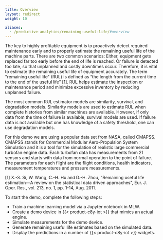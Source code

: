 ```yaml
---
title: Overview
layout: redirect
weight: 10

aliases:
  - /predictive-analytics/remaining-useful-life/#overview
---
```


The key to highly profitable equipment is to proactively detect required maintenance early and to properly estimate the remaining useful life of the machine parts. There are two common scenarios: Either, equipment gets replaced far too early before the end of life is reached. Or failure is detected too late, so that unplanned and costly downtimes occur. Therefore, it is vital to estimate the remaining useful life of equipment accurately. The term "remaining useful life" (RUL) is defined as “the length from the current time to the end of the useful life” [1]. RUL helps estimate the inspection or maintenance period and minimize excessive inventory by reducing unplanned failure.

The most common RUL estimator models are similarity, survival, and degradation models. Similarity models are used to estimate RUL when complete histories from similar machines are available. However, if only data from the time of failure is available,  survival models are used. If failure data is not available but one has knowledge of a safety threshold, one can use degradation models.

For this demo we are using a popular data set from NASA, called CMAPSS. CMAPSS stands for Commercial Modular Aero-Propulsion System Simulation and it is a tool for the simulation of realistic large commercial turbofan engine data. Each turbofan data has measurements from 21 sensors and starts with data from normal operation to the point of failure. The parameters for each flight are the flight conditions, health indicators, measurement temperatures and pressure measurements.


[1] X.-S. Si, W. Wang, C.-H. Hu and D.-H. Zhou, "Remaining useful life estimation—A review on the statistical data driven approaches", Eur. J. Oper. Res., vol. 213, no. 1, pp. 1-14, Aug. 2011.



To start the demo, complete the following steps:

* Train a machine learning model via a Jupyter notebook in MLW.
* Create a demo device in {{< product-c8y-iot >}} that mimics an actual engine.
* Simulate measurements for the demo device.
* Generate remaining useful life estimates based on the simulated data.
* Display the predictions in a number of {{< product-c8y-iot >}} widgets.


